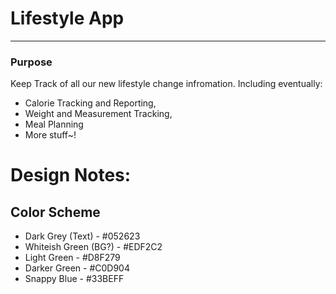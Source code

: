 # Lifestyle App
---
### Purpose
Keep Track of all our new lifestyle change infromation. Including eventually: 

 * Calorie Tracking and Reporting, 
 * Weight and Measurement Tracking,
 * Meal Planning
 * More stuff~!

# Design Notes:
Color Scheme
---
 - Dark Grey (Text) - #052623
 - Whiteish Green (BG?) - #EDF2C2
 - Light Green - #D8F279
 - Darker Green - #C0D904
 - Snappy Blue - #33BEFF
